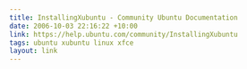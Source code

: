 ```yaml
---
title: InstallingXubuntu - Community Ubuntu Documentation
date: 2006-10-03 22:16:22 +10:00
link: https://help.ubuntu.com/community/InstallingXubuntu
tags: ubuntu xubuntu linux xfce
layout: link
---
```

